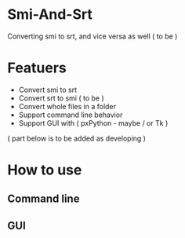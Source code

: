 Smi-And-Srt
===========

Converting smi to srt, and vice versa as well ( to be )


Featuers
========
* Convert smi to srt
* Convert srt to smi ( to be )
* Convert whole files in a folder
* Support command line behavior
* Support GUI with ( pxPython - maybe / or Tk )


( part below is to be added as developing )



How to use
==========

Command line
------------



GUI
---
